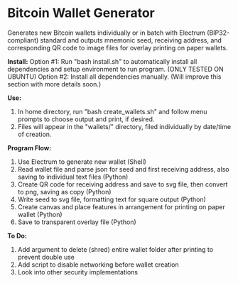 # Bitcoin Wallet Generator

Generates new Bitcoin wallets individually or in batch with Electrum (BIP32-compliant) standard and outputs mnemonic seed, receiving address, and corresponding QR code to image files for overlay printing on paper wallets.

<b>Install:</b>
Option #1: Run "bash install.sh" to automatically install all dependencies and setup environment to run program. (ONLY TESTED ON UBUNTU)
Option #2: Install all dependencies manually. (Will improve this section with more details soon.)

<b>Use:</b>
1. In home directory, run "bash create_wallets.sh" and follow menu prompts to choose output and print, if desired.
2. Files will appear in the "wallets/" directory, filed individually by date/time of creation.

<b>Program Flow:</b>
1. Use Electrum to generate new wallet (Shell)
2. Read wallet file and parse json for seed and first receiving address, also saving to individual text files (Python)
3. Create QR code for receiving address and save to svg file, then convert to png, saving as copy (Python)
4. Write seed to svg file, formatting text for square output (Python)
5. Create canvas and place features in arrangement for printing on paper wallet (Python)
6. Save to transparent overlay file (Python)

<b>To Do:</b>
1. Add argument to delete (shred) entire wallet folder after printing to prevent double use
2. Add script to disable networking before wallet creation
3. Look into other security implementations
